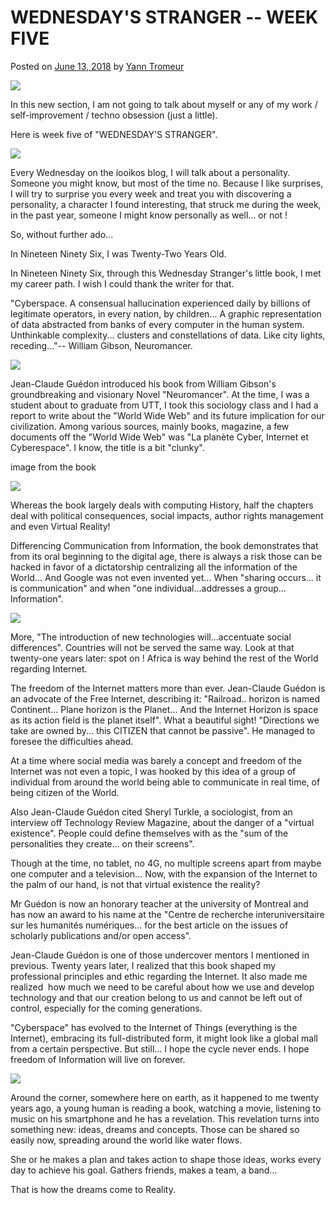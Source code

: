 WEDNESDAY'S STRANGER -- WEEK FIVE
================================

Posted on [June 13, 2018](https://iooikos.co/blog-post/wednesdays-stranger-week-five/) by [Yann Tromeur](https://iooikos.co/author/gmailyatr/)

[![](https://i0.wp.com/iooikos.co/wp-content/uploads/2018/06/7.png?fit=494%2C527&ssl=1)](https://iooikos.co/blog-post/wednesdays-stranger-week-five/)

In this new section, I am not going to talk about myself or any of my work / self-improvement / techno obsession (just a little).

Here is week five of "WEDNESDAY'S STRANGER".

![](https://static.wixstatic.com/media/ca7884cac5d6400499f7c06500710ef5.png/v1/fill/w_330,h_330,al_c,q_80,usm_0.66_1.00_0.01/ca7884cac5d6400499f7c06500710ef5.webp)

Every Wednesday on the iooikos blog, I will talk about a personality. Someone you might know, but most of the time no. Because I like surprises, I will try to surprise you every week and treat you with discovering a personality, a character I found interesting, that struck me during the week, in the past year, someone I might know personally as well... or not !

So, without further ado...

In Nineteen Ninety Six, I was Twenty-Two Years Old.

In Nineteen Ninety Six, through this Wednesday Stranger's little book, I met my career path. I wish I could thank the writer for that.

"Cyberspace. A consensual hallucination experienced daily by billions of legitimate operators, in every nation, by children... A graphic representation of data abstracted from banks of every computer in the human system. Unthinkable complexity... clusters and constellations of data. Like city lights, receding..."-- William Gibson, Neuromancer.

![](https://static.wixstatic.com/media/6b985f_e7932de9e1cf4a5597368aa014a4956d~mv2.jpg/v1/fill/w_550,h_733,al_c,q_85,usm_0.66_1.00_0.01/6b985f_e7932de9e1cf4a5597368aa014a4956d~mv2.webp)

Jean-Claude Guédon introduced his book from William Gibson's groundbreaking and visionary Novel "Neuromancer". At the time, I was a student about to graduate from UTT, I took this sociology class and I had a report to write about the "World Wide Web" and its future implication for our civilization. Among various sources, mainly books, magazine, a few documents off the "World Wide Web" was "La planète Cyber, Internet et Cyberespace". I know, the title is a bit "clunky".

image from the book

![](https://static.wixstatic.com/media/6b985f_e704528a56fd495d9f06cd5e8c247190~mv2.jpg/v1/fill/w_550,h_412,al_c,q_80,usm_0.66_1.00_0.01/6b985f_e704528a56fd495d9f06cd5e8c247190~mv2.webp)

Whereas the book largely deals with computing History, half the chapters deal with political consequences, social impacts, author rights management and even Virtual Reality!

Differencing Communication from Information, the book demonstrates that from its oral beginning to the digital age, there is always a risk those can be hacked in favor of a dictatorship centralizing all the information of the World... And Google was not even invented yet... When "sharing occurs... it is communication" and when "one individual...addresses a group... Information".

![](https://static.wixstatic.com/media/6b985f_a72febad9d1b43e29e5c15f04551e4d6~mv2.png/v1/fill/w_446,h_256,al_c,q_80,usm_0.66_1.00_0.01/6b985f_a72febad9d1b43e29e5c15f04551e4d6~mv2.webp)

More, "The introduction of new technologies will...accentuate social differences". Countries will not be served the same way. Look at that twenty-one years later: spot on ! Africa is way behind the rest of the World regarding Internet.

The freedom of the Internet matters more than ever. Jean-Claude Guédon is an advocate of the Free Internet, describing it: "Railroad.. horizon is named Continent... Plane horizon is the Planet... And the Internet Horizon is space as its action field is the planet itself". What a beautiful sight! "Directions we take are owned by... this CITIZEN that cannot be passive". He managed to foresee the difficulties ahead.

At a time where social media was barely a concept and freedom of the Internet was not even a topic, I was hooked by this idea of a group of individual from around the world being able to communicate in real time, of being citizen of the World.

Also Jean-Claude Guédon cited Sheryl Turkle, a sociologist, from an interview off Technology Review Magazine, about the danger of a "virtual existence". People could define themselves with as the "sum of the personalities they create... on their screens".

Though at the time, no tablet, no 4G, no multiple screens apart from maybe one computer and a television... Now, with the expansion of the Internet to the palm of our hand, is not that virtual existence the reality?

Mr Guédon is now an honorary teacher at the university of Montreal and has now an award to his name at the "Centre de recherche interuniversitaire sur les humanités numériques... for the best article on the issues of scholarly publications and/or open access".

Jean-Claude Guédon is one of those undercover mentors I mentioned in previous. Twenty years later, I realized that this book shaped my professional principles and ethic regarding the Internet. It also made me realized  how much we need to be careful about how we use and develop technology and that our creation belong to us and cannot be left out of control, especially for the coming generations.

"Cyberspace" has evolved to the Internet of Things (everything is the Internet), embracing its full-distributed form, it might look like a global mall from a certain perspective. But still... I hope the cycle never ends. I hope freedom of Information will live on forever.

![](https://static.wixstatic.com/media/94529b508b40459fb23e9c35b7e7cc0c.jpg/v1/fill/w_484,h_338,al_c,q_80,usm_0.66_1.00_0.01/94529b508b40459fb23e9c35b7e7cc0c.webp)

Around the corner, somewhere here on earth, as it happened to me twenty years ago, a young human is reading a book, watching a movie, listening to music on his smartphone and he has a revelation. This revelation turns into something new: ideas, dreams and concepts. Those can be shared so easily now, spreading around the world like water flows.

She or he makes a plan and takes action to shape those ideas, works every day to achieve his goal. Gathers friends, makes a team, a band...

That is how the dreams come to Reality.